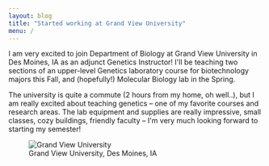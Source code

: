 ```yaml
---
layout: blog
title: "Started working at Grand View University"
menu: /
---
```


I am very excited to join Department of Biology at Grand View University in Des Moines, IA as an
adjunct Genetics Instructor!<!--more--> I'll be teaching two sections of an upper-level Genetics
laboratory course for biotechnology majors this Fall, and (hopefully!) Molecular Biology lab in the
Spring.

The university is quite a commute (2 hours from my home, oh well..), but I am really excited about
teaching genetics – one of my favorite courses and research areas. The lab equipment and supplies
are really impressive, small classes, cozy buildings, friendly faculty – I'm very much looking
forward to starting my semester!

<figure class="text-center">
    <img class="ic4f-mtrig ic4f-zoomin figure-img img-fluid w-50" src="{{ site.baseurl }}/assets/content/blog/gvu.jpg" alt="Grand View University">
    <figcaption class="figure-caption">Grand View University, Des Moines, IA</figcaption>
</figure>

